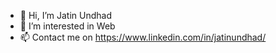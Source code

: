 - 👋 Hi, I’m Jatin Undhad
- 👀 I’m interested in Web
- 📫 Contact me on https://www.linkedin.com/in/jatinundhad/

<!---
jatinundhad/jatinundhad is a ✨ special ✨ repository because its `README.md` (this file) appears on your GitHub profile.
You can click the Preview link to take a look at your changes.
--->
